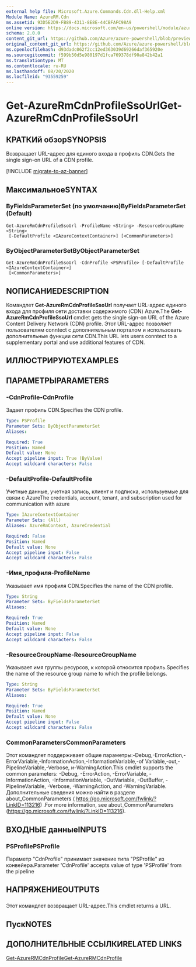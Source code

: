 ```yaml
---
external help file: Microsoft.Azure.Commands.Cdn.dll-Help.xml
Module Name: AzureRM.Cdn
ms.assetid: 93D5E2D9-FB89-4311-8E8E-44CBFAFC98A9
online version: https://docs.microsoft.com/en-us/powershell/module/azurerm.cdn/get-azurermcdnprofilessourl
schema: 2.0.0
content_git_url: https://github.com/Azure/azure-powershell/blob/preview/src/ResourceManager/Cdn/Commands.Cdn/help/Get-AzureRmCdnProfileSsoUrl.md
original_content_git_url: https://github.com/Azure/azure-powershell/blob/preview/src/ResourceManager/Cdn/Commands.Cdn/help/Get-AzureRmCdnProfileSsoUrl.md
ms.openlocfilehash: d93dadc062f2cc12ed363039d69266daf365920e
ms.sourcegitcommit: f599b50d5e980197d1fca769378df90a842b42a1
ms.translationtype: MT
ms.contentlocale: ru-RU
ms.lasthandoff: 08/20/2020
ms.locfileid: "93559259"
---
```

# <span data-ttu-id="cd375-101">Get-AzureRmCdnProfileSsoUrl</span><span class="sxs-lookup"><span data-stu-id="cd375-101">Get-AzureRmCdnProfileSsoUrl</span></span>

## <span data-ttu-id="cd375-102">КРАТКИй обзор</span><span class="sxs-lookup"><span data-stu-id="cd375-102">SYNOPSIS</span></span>
<span data-ttu-id="cd375-103">Возвращает URL-адрес для единого входа в профиль CDN.</span><span class="sxs-lookup"><span data-stu-id="cd375-103">Gets the single sign-on URL of a CDN profile.</span></span>

[!INCLUDE [migrate-to-az-banner](../../includes/migrate-to-az-banner.md)]

## <span data-ttu-id="cd375-104">Максимальное</span><span class="sxs-lookup"><span data-stu-id="cd375-104">SYNTAX</span></span>

### <span data-ttu-id="cd375-105">ByFieldsParameterSet (по умолчанию)</span><span class="sxs-lookup"><span data-stu-id="cd375-105">ByFieldsParameterSet (Default)</span></span>
```
Get-AzureRmCdnProfileSsoUrl -ProfileName <String> -ResourceGroupName <String>
 [-DefaultProfile <IAzureContextContainer>] [<CommonParameters>]
```

### <span data-ttu-id="cd375-106">ByObjectParameterSet</span><span class="sxs-lookup"><span data-stu-id="cd375-106">ByObjectParameterSet</span></span>
```
Get-AzureRmCdnProfileSsoUrl -CdnProfile <PSProfile> [-DefaultProfile <IAzureContextContainer>]
 [<CommonParameters>]
```

## <span data-ttu-id="cd375-107">NОПИСАНИЕ</span><span class="sxs-lookup"><span data-stu-id="cd375-107">DESCRIPTION</span></span>
<span data-ttu-id="cd375-108">Командлет **Get-AzureRmCdnProfileSsoUrl** получает URL-адрес единого входа для профиля сети доставки содержимого (CDN) Azure.</span><span class="sxs-lookup"><span data-stu-id="cd375-108">The **Get-AzureRmCdnProfileSsoUrl** cmdlet gets the single sign-on URL of the Azure Content Delivery Network (CDN) profile.</span></span>
<span data-ttu-id="cd375-109">Этот URL-адрес позволяет пользователям conntect с дополнительным порталом и использовать дополнительные функции сети CDN.</span><span class="sxs-lookup"><span data-stu-id="cd375-109">This URL lets users conntect to a supplementary portal and use additional features of  CDN.</span></span>

## <span data-ttu-id="cd375-110">ИЛЛЮСТРИРУЮТ</span><span class="sxs-lookup"><span data-stu-id="cd375-110">EXAMPLES</span></span>

## <span data-ttu-id="cd375-111">ПАРАМЕТРЫ</span><span class="sxs-lookup"><span data-stu-id="cd375-111">PARAMETERS</span></span>

### <span data-ttu-id="cd375-112">-CdnProfile</span><span class="sxs-lookup"><span data-stu-id="cd375-112">-CdnProfile</span></span>
<span data-ttu-id="cd375-113">Задает профиль CDN.</span><span class="sxs-lookup"><span data-stu-id="cd375-113">Specifies the CDN profile.</span></span>

```yaml
Type: PSProfile
Parameter Sets: ByObjectParameterSet
Aliases: 

Required: True
Position: Named
Default value: None
Accept pipeline input: True (ByValue)
Accept wildcard characters: False
```

### <span data-ttu-id="cd375-114">-DefaultProfile</span><span class="sxs-lookup"><span data-stu-id="cd375-114">-DefaultProfile</span></span>
<span data-ttu-id="cd375-115">Учетные данные, учетная запись, клиент и подписка, используемые для связи с Azure</span><span class="sxs-lookup"><span data-stu-id="cd375-115">The credentials, account, tenant, and subscription used for communication with azure</span></span>

```yaml
Type: IAzureContextContainer
Parameter Sets: (All)
Aliases: AzureRmContext, AzureCredential

Required: False
Position: Named
Default value: None
Accept pipeline input: False
Accept wildcard characters: False
```

### <span data-ttu-id="cd375-116">-Имя_профиля</span><span class="sxs-lookup"><span data-stu-id="cd375-116">-ProfileName</span></span>
<span data-ttu-id="cd375-117">Указывает имя профиля CDN.</span><span class="sxs-lookup"><span data-stu-id="cd375-117">Specifies the name of the CDN profile.</span></span>

```yaml
Type: String
Parameter Sets: ByFieldsParameterSet
Aliases: 

Required: True
Position: Named
Default value: None
Accept pipeline input: False
Accept wildcard characters: False
```

### <span data-ttu-id="cd375-118">-ResourceGroupName</span><span class="sxs-lookup"><span data-stu-id="cd375-118">-ResourceGroupName</span></span>
<span data-ttu-id="cd375-119">Указывает имя группы ресурсов, к которой относится профиль.</span><span class="sxs-lookup"><span data-stu-id="cd375-119">Specifies the name of the resource group name to which the profile belongs.</span></span>

```yaml
Type: String
Parameter Sets: ByFieldsParameterSet
Aliases: 

Required: True
Position: Named
Default value: None
Accept pipeline input: False
Accept wildcard characters: False
```

### <span data-ttu-id="cd375-120">CommonParameters</span><span class="sxs-lookup"><span data-stu-id="cd375-120">CommonParameters</span></span>
<span data-ttu-id="cd375-121">Этот командлет поддерживает общие параметры:-Debug,-ErrorAction,-ErrorVariable,-InformationAction,-InformationVariable,-of Variable,-out,-PipelineVariable,-Verbose, и-WarningAction.</span><span class="sxs-lookup"><span data-stu-id="cd375-121">This cmdlet supports the common parameters: -Debug, -ErrorAction, -ErrorVariable, -InformationAction, -InformationVariable, -OutVariable, -OutBuffer, -PipelineVariable, -Verbose, -WarningAction, and -WarningVariable.</span></span> <span data-ttu-id="cd375-122">Дополнительные сведения можно найти в разделе about_CommonParameters ( https://go.microsoft.com/fwlink/?LinkID=113216) .</span><span class="sxs-lookup"><span data-stu-id="cd375-122">For more information, see about_CommonParameters (https://go.microsoft.com/fwlink/?LinkID=113216).</span></span>

## <span data-ttu-id="cd375-123">ВХОДНЫЕ данные</span><span class="sxs-lookup"><span data-stu-id="cd375-123">INPUTS</span></span>

### <span data-ttu-id="cd375-124">PSProfile</span><span class="sxs-lookup"><span data-stu-id="cd375-124">PSProfile</span></span>
<span data-ttu-id="cd375-125">Параметр "CdnProfile" принимает значение типа "PSProfile" из конвейера.</span><span class="sxs-lookup"><span data-stu-id="cd375-125">Parameter 'CdnProfile' accepts value of type 'PSProfile' from the pipeline</span></span>

## <span data-ttu-id="cd375-126">НАПРЯЖЕНИЕ</span><span class="sxs-lookup"><span data-stu-id="cd375-126">OUTPUTS</span></span>

###  
<span data-ttu-id="cd375-127">Этот командлет возвращает URL-адрес.</span><span class="sxs-lookup"><span data-stu-id="cd375-127">This cmdlet returns a URL.</span></span>

## <span data-ttu-id="cd375-128">Пуск</span><span class="sxs-lookup"><span data-stu-id="cd375-128">NOTES</span></span>

## <span data-ttu-id="cd375-129">ДОПОЛНИТЕЛЬНЫЕ ССЫЛКИ</span><span class="sxs-lookup"><span data-stu-id="cd375-129">RELATED LINKS</span></span>

[<span data-ttu-id="cd375-130">Get-AzureRMCdnProfile</span><span class="sxs-lookup"><span data-stu-id="cd375-130">Get-AzureRMCdnProfile</span></span>](./Get-AzureRMCdnProfile.md)


